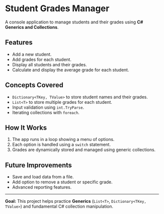 # Student Grades Manager

A console application to manage students and their grades using **C# Generics and Collections**.

## Features
- Add a new student.
- Add grades for each student.
- Display all students and their grades.
- Calculate and display the average grade for each student.

## Concepts Covered
- `Dictionary<TKey, TValue>` to store student names and their grades.
- `List<T>` to store multiple grades for each student.
- Input validation using `int.TryParse`.
- Iterating collections with `foreach`.

## How It Works
1. The app runs in a loop showing a menu of options.
2. Each option is handled using a `switch` statement.
3. Grades are dynamically stored and managed using generic collections.

## Future Improvements
- Save and load data from a file.
- Add option to remove a student or specific grade.
- Advanced reporting features.

---

**Goal:** This project helps practice **Generics** (`List<T>`, `Dictionary<TKey, TValue>`) and fundamental C# collection manipulation.
